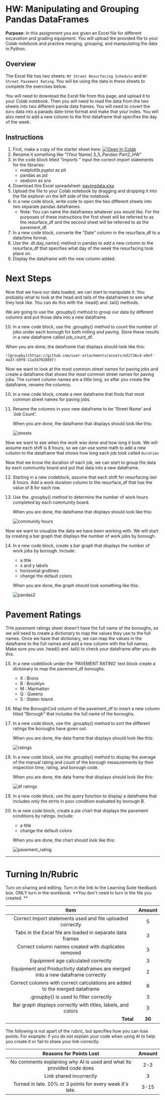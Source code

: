 #  HW: Manipulating and Grouping Pandas DataFrames

**Purpose:** In this assignment you are given an Excel file for different excavation and grading equipment. You will upload the provided file to your Colab notebook and practice merging, grouping, and manipulating the data in Python. 

## Overview
The Excel file has two sheets: `NY Street Resurfacing Schedule` and `NY Street Pavement Rating`. 
You will be using the data in these sheets to complete the exercises below.

You will need to download the Excel file from this page, and upload it to your Colab notebook. Then you will need to 
read the data from the two sheets into two different panda data frames. You will need to covert the `date` data into 
a panads date-time format and make that your indes. You will also need to add a new column to the first dataframe that 
specifies the day of the week. 


## Instructions

1. First, make a copy of the starter sheet here: <a href="https://colab.research.google.com/github/byu-cce270/content/blob/main/docs/unit3/05_pandas_part2/starter_sheet_HW_2_Pandas.ipynb" target="_blank"><img src="https://colab.research.google.com/assets/colab-badge.svg" alt="Open In Colab"/></a>
2. Rename it something like "[Your Name] 3_5_Pandas-Part2_HW"
3. In the code block titled "Imports " input the correct import statements for the libraries:
    - matplotlib.pyplot as plt
    - pandas as pd
    - seaborn as sns
4. Download this Excel spreadsheet:
[pavingdata.xlsx](Data/pavingdata.xlsx)
5. Upload the file to your Colab notebook by dragging and dropping it into the file explorer on the left side of the notebook.
6. In a new code block, write code to open the two different sheets into two separate pandas dataframes.
    * Note: You can name the dataframes whatever you would like. For the purposes of these instructions the first sheet will be referred to as the resurface_df and the second sheet will be referred to as the pavement_df.
7. In a new code block, converte the "Date" column in the resurface_df to a date/time format.
8. Use the .dt.day_name() method in pandas to add a new column to the resurface_df that specifies what day of the week the resurfacing took place on.
9. Display the dataframe with the new column added.

# Next Steps
Now that we have our data loaded, we can start to manipulate it. You probably what to look at the head and tails of 
the dataframes to see what they look like. You can do this with the .head() and .tail() methods.

We are going to use the .groupby() method to group our data by different columns and put those data into a new 
dataframe. 


10. In a new code block, use the .groupby() method to count the number of jobs under each borough for both milling 
    and paving. Store these results in a new dataframe called job_count_df.


   When you are done, the dataframe that displays should look like this:

    ![groupby](https://github.com/user-attachments/assets/e52726c4-e0ef-4a37-b9f0-11a3d7028897)


Now we want to look at the most common street names for paving jobs and create a dataframe that shows the most 
common street names for paving jobs. The current column names are a little long, so after you create the dataframe, 
rename the columns. 


10. In a new code block, create a new dataframe that finds that most common street names for paving jobs.
11. Rename the columns in your new dataframe to be 'Street Name' and 'Job Count'.

    When you are done, the dataframe that displays should look like this:

    ![streets](https://github.com/user-attachments/assets/9a9dcfd3-356e-44cb-9ce6-eb56b1beb9e4)


Now we want to see when the work was done and how long it took. We will assume each shift is 8 hours, so we can use 
some math to add a new column to the dataframe that shows how long each job took called `duration`

Now that we know the duration of each job, we can start to group the data by each community board and put that data 
into a new dataframe. 
    
12. Starting in a new codeblock, assume that each shift for resurfacing last 8 hours. Add a work duration column to the resurface_df that has the value of 8 for each row.
13. Use the .groupby() method to determine the number of work hours completed by each community board.

    When you are done, the dataframe that displays should look like this:

    ![community hours](https://github.com/user-attachments/assets/d1e44013-40e5-4516-a9b9-0ce9622af326)

Now we want to visualize the data we have been working with. We will start by creating a bar graph that displays the 
number of work jobs by borough. 

14. In a new code block, create a bar graph that displays the number of work jobs by borough. Include:
     - a title
     - x and y labels
     - horizontal gridlines
     - change the default colors

    When you are done, the graph should look something like this:

    ![pandas2](https://github.com/user-attachments/assets/3ae94a3c-c42f-4a7a-9116-689f3df53353)


# Pavement Ratings
THe pavement ratings sheet doesn't have the full name of the boroughs, so we will need to create a dictionary to map 
the values they use to the full names. Once we have that dictionary, we can map the values in the dataframe to the 
full names and add a new column with the full names. Make sure you use .head() and .tail() to check your dataframe 
after you do this. 

15. In a new codeblock under the 'PAVEMENT RATING' text block create a dictionary to map the pavement_df boroughs.
     - X : Bronx
     - B : Brooklyn
     - M : Manhattan
     - Q : Queens
     - S : Staten Island
   
16. Map the BoroughCod column of the pavement_df to insert a new column titled "Borough" that includes the full name of the boroughs.
17. In a new code block, use the .groupby() method to sort the different ratings the boroughs have given out.

    When you are done, the data frame that displays should look like this:

    ![ratings](https://github.com/user-attachments/assets/9f6f0a59-18f6-4c4c-9a82-7555da13849d)

18. In a new code block, use the .groupby() method to display the average of the manual rating and count of the borough measurements by their inspection time, rating, and borough code.

    When you are done, the data frame that displays should look like this:

    ![df ratings](https://github.com/user-attachments/assets/d0a41271-d9bb-4f0d-8c85-47ac06657784)

19. In a new code block, use the query function to display a dataframe that includes only the strrts in poor condition evaluated by borough B.
20. In w new code block, create a pie chart that displays the pavement conditions by ratings. Include:
     - a title
     - change the default colors
   
    When you are done, the chart should look like this:

    ![pavement_rating](https://github.com/user-attachments/assets/b627382e-dc69-44ef-9401-2d9d70505ee6)

    
---

# Turning In/Rubric

Turn on sharing and editing. Turn in the link to the Learning Suite feedback box. ONLY turn in the workbook. **You don't need to turn in the file you created. 
**

|                      **Item**                       | **Amount** |
|:---------------------------------------------------:|:----------:|
|        Correct import statements used and file uploaded correctly        |     5      |
|        Tabs in the Excel file are loaded in separate data frames        |     3     |
|            Correct column names created with duplicates removed            |     3      |
|                Equipment age calculated correctly  |     3     |
|    Equipment and Productivity dataframes are merged into a new dataframe correctly  |     2     |
|  Correct columns with correct calculations are added to the merged dataframe  |     8      |
|              .groupby() is used to filter correctly  |     3      |
|   Bar graph displays correctly with titles, labels, and colors |     3      |
|   <div style="text-align: right">**Total**</div>    |   **30**   |

The following is not apart of the rubric, but specifies how you can lose points. For example: if you do not explain your code when using AI to help you create it or fail to share your link correctly.

|                      **Reasons for Points Lost**                      | **Amount** |  
|:---------------------------------------------------------------------:|:----------:|
| No comments explaining why AI is used and what its provided code does |    2-3     |
|                        Link shared incorrectly                        |     3      |
|       Turned in late. 10% or 3 points for every week it's late.       |    3-15    |

